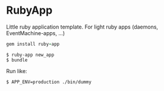RubyApp
=======

Little ruby application template. For light ruby apps (daemons, EventMachine-apps, ...)

```ruby
gem install ruby-app
```

    $ ruby-app new_app
    $ bundle
    
Run like:

    $ APP_ENV=production ./bin/dummy
    